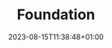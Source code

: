 ---
title: "Foundation"
description: "Explore the essence of Foundation in this insightful article. Delve into key themes, conclusions, and questions that shape our understanding."
icon: "article"
date: "2023-08-15T11:38:48+01:00"
lastmod: "2024-03-18T16:54:23+00:00"
draft: true
toc: true
weight: 999
---